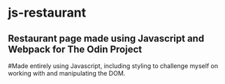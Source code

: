 # js-restaurant

## Restaurant page made using Javascript and Webpack for The Odin Project
#Made entirely using Javascript, including styling to challenge myself on working with and manipulating the DOM. 
